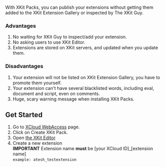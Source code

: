 With XKit Packs, you can publish your extensions without getting them added to the XKit Extension Gallery or inspected by The XKit Guy.

### Advantages
1. No waiting for XKit Guy to inspect/add your extension.
2. No asking users to use XKit Editor.
3. Extensions are stored on XKit servers, and updated when you update them.

### Disadvantages
1. Your extension will not be listed on XKit Extension Gallery, you have to promote them yourself.
2. Your extension can't have several blacklisted words, including eval, document and script, even on comments.
3. Huge, scary warning message when installing XKit Packs.

## Get Started
1. Go to [XCloud WebAccess](http://xkit.info/xcloud/webaccess/) page.
2. Click on Create XKit Pack.
3. Open [the XKit Editor](http://www.tumblr.com/xkit_editor)
4. Create a new extension    
**IMPORTANT** Extension name **must** be [your XCloud ID]_[extension name]   
`example: atesh_testextension`